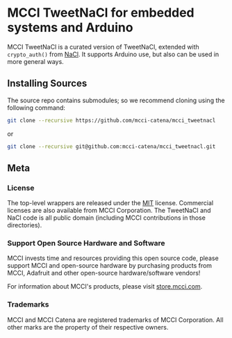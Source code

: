# MCCI TweetNaCl for embedded systems and Arduino

MCCI TweetNaCl is a curated version of TweetNaCl, extended with `crypto_auth()` from [NaCl](http://nacl.cr.yp.to/auth.html). It supports Arduino use, but also can be used in more general ways.

## Installing Sources

The source repo contains submodules; so we recommend cloning using the following command:

```bash
git clone --recursive https://github.com/mcci-catena/mcci_tweetnacl
```

or

```bash
git clone --recursive git@github.com:mcci-catena/mcci_tweetnacl.git
```

## Meta

### License

The top-level wrappers are released under the [MIT](./LICENSE) license. Commercial licenses are also available from MCCI Corporation. The TweetNaCl and NaCl code is all public domain (including MCCI contributions in those directories).

### Support Open Source Hardware and Software

MCCI invests time and resources providing this open source code, please support MCCI and open-source hardware by purchasing products from MCCI, Adafruit and other open-source hardware/software vendors!

For information about MCCI's products, please visit [store.mcci.com](https://store.mcci.com/).

### Trademarks

MCCI and MCCI Catena are registered trademarks of MCCI Corporation. All other marks are the property of their respective owners.
